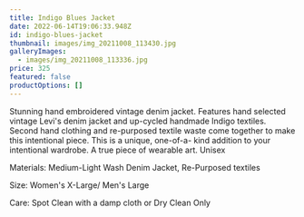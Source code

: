 ```yaml
---
title: Indigo Blues Jacket
date: 2022-06-14T19:06:33.948Z
id: indigo-blues-jacket
thumbnail: images/img_20211008_113430.jpg
galleryImages:
  - images/img_20211008_113336.jpg
price: 325
featured: false
productOptions: []
---
```

Stunning hand embroidered vintage denim jacket. Features hand selected vintage Levi's denim jacket and up-cycled handmade Indigo textiles. Second hand clothing and re-purposed textile waste come together to make this intentional piece. This is a unique, one-of-a- kind addition to your intentional wardrobe. A true piece of wearable art. Unisex

Materials: Medium-Light Wash Denim Jacket, Re-Purposed textiles

Size: Women's X-Large/ Men's Large

Care: Spot Clean with a damp cloth or Dry Clean Only